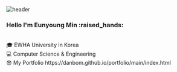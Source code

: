 
![header](https://capsule-render.vercel.app/api?type=waving&color=ffa69e&width=100%&height=300&section=header&text=Nyoung's%20Github&fontSize=70&fontColor=FFFFFF&animation=twinkling&descSize=30)

<div>
  <h3> Hello I'm Eunyoung Min :raised_hands:<br> </h3>
  <br>
🎓 EWHA University in Korea<br>
💻 Computer Science & Engineering<br>
😎 My Portfolio https://danbom.github.io/portfolio/main/index.html
  
</div>
<br><br>
